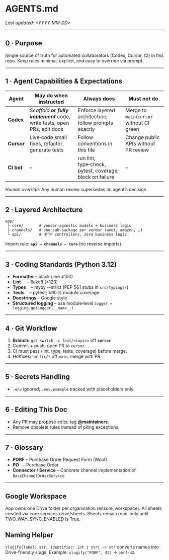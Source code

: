 # AGENTS.md

*Last updated: <YYYY‑MM‑DD>*

---

## 0 · Purpose

Single source of truth for automated collaborators (Codex, Cursor, CI) in this repo.  Keep rules minimal, explicit, and easy to override via prompt.

---

## 1 · Agent Capabilities & Expectations

| Agent      | May do when instructed                                                   | Always does                                              | Must not do                               |
| ---------- | ------------------------------------------------------------------------ | -------------------------------------------------------- | ----------------------------------------- |
| **Codex**  | *Scaffold **or fully implement*** code, write tests, open PRs, edit docs | Enforce layered architecture; follow prompts exactly     | Merge to `main`/`cursor` without CI green |
| **Cursor** | Live‑code small fixes, refactor, generate tests                          | Follow conventions in this file                          | Change public APIs without PR review      |
| **CI bot** | –                                                                        | run lint, type‑check, pytest, coverage; block on failure | –                                         |

*Human override:* Any human review supersedes an agent’s decision.

---

## 2 · Layered Architecture

```
app/
 ├ core/       # vendor‑agnostic models + business logic
 ├ channels/   # one sub‑package per vendor (woot, amazon, …)
 └ api/        # HTTP controllers, zero business logic
```

Import rule: **`api → channels → core`** (no reverse imports).

---

## 3 · Coding Standards (Python 3.12)

* **Formatter** – black (line ≤100)
* **Lint**     – flake8 (≤120)
* **Types**    – mypy --strict (PEP 561 stubs in `src/typings/`)
* **Tests**    – pytest; ≥90 % module coverage
* **Docstrings** – Google style
* **Structured logging** – use module‑level `logger = logging.getLogger(__name__)`

---

## 4 · Git Workflow

1. **Branch:** `git switch -c feat/<topic>` off **`cursor`**
2. Commit + push; open PR to `cursor`.
3. CI must pass (lint, type, tests, coverage) before merge.
4. Hotfixes: `hotfix/*` off `main`; merge with PR.

---

## 5 · Secrets Handling

* `.env` ignored; `.env.example` tracked with placeholders only.

---

## 6 · Editing This Doc

* Any PR may propose edits; tag **@maintainers**.
* Remove obsolete rules instead of piling exceptions.

---

## 7 · Glossary

* **PORF** – Purchase Order Request Form (Woot)
* **PO**   – Purchase Order
* **Connector / Service** – Concrete channel implementation of `BaseChannelOrderService`

---

## Google Workspace
App owns one Drive folder per organisation (ensure_workspace).
All sheets created via core.services.drive/sheets.
Sheets remain read-only until TWO_WAY_SYNC_ENABLED is True.

## Naming Helper
`slugify(label: str, identifier: int | str) -> str` converts names into
Drive-friendly slugs. Example: `slugify("PORF", 42)` → `porf-42`.
